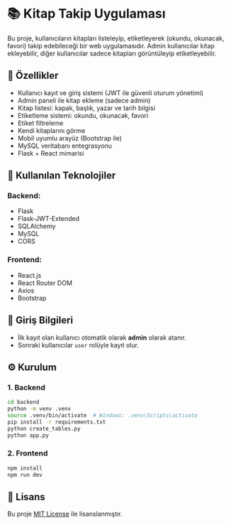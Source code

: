 # 📚 Kitap Takip Uygulaması

Bu proje, kullanıcıların kitapları listeleyip, etiketleyerek (okundu, okunacak, favori) takip edebileceği bir web uygulamasıdır. Admin kullanıcılar kitap ekleyebilir, diğer kullanıcılar sadece kitapları görüntüleyip etiketleyebilir.

## 🚀 Özellikler

- Kullanıcı kayıt ve giriş sistemi (JWT ile güvenli oturum yönetimi)
- Admin paneli ile kitap ekleme (sadece admin)
- Kitap listesi: kapak, başlık, yazar ve tarih bilgisi
- Etiketleme sistemi: okundu, okunacak, favori
- Etiket filtreleme
- Kendi kitaplarını görme
- Mobil uyumlu arayüz (Bootstrap ile)
- MySQL veritabanı entegrasyonu
- Flask + React mimarisi

## 🧩 Kullanılan Teknolojiler

### Backend:
- Flask
- Flask-JWT-Extended
- SQLAlchemy
- MySQL
- CORS

### Frontend:
- React.js
- React Router DOM
- Axios
- Bootstrap

## 🔐 Giriş Bilgileri

- İlk kayıt olan kullanıcı otomatik olarak **admin** olarak atanır.
- Sonraki kullanıcılar `user` rolüyle kayıt olur.

## ⚙️ Kurulum

### 1. Backend

```bash
cd backend
python -m venv .venv
source .venv/bin/activate  # Windows: .venv\Scripts\activate
pip install -r requirements.txt
python create_tables.py
python app.py
```

### 2. Frontend

```bash
npm install
npm run dev
```


## 📝 Lisans

Bu proje [MIT License](LICENSE) ile lisanslanmıştır.
